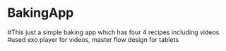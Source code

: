# BakingApp
#This just a simple baking app which has four 4 recipes including videos
#used exo player for videos, master flow design for tablets
